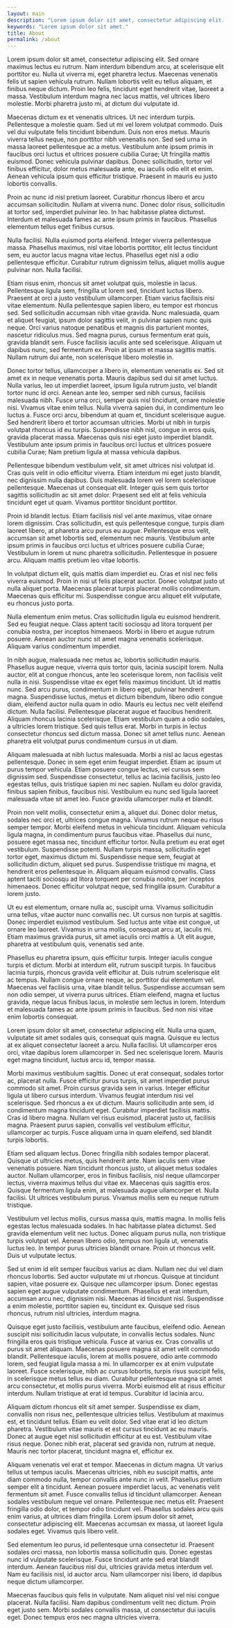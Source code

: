 ```yaml
---
layout: main
description: "Lorem ipsum dolor sit amet, consectetur adipiscing elit. Mauris a tempor diam, vel accumsan orci. Donec vitae finibus massa. Pellentesque."
keywords: "Lorem ipsum dolor sit amet."
title: About
permalink: /about
---
```


Lorem ipsum dolor sit amet, consectetur adipiscing elit. Sed ornare maximus lectus eu rutrum. Nam interdum bibendum arcu, at scelerisque elit porttitor eu. Nulla ut viverra mi, eget pharetra lectus. Maecenas venenatis felis ut sapien vehicula rutrum. Nullam lobortis velit eu tellus aliquam, et finibus neque dictum. Proin leo felis, tincidunt eget hendrerit vitae, laoreet a massa. Vestibulum interdum magna nec lacus mattis, vel ultrices libero molestie. Morbi pharetra justo mi, at dictum dui vulputate id.

Maecenas dictum ex et venenatis ultrices. Ut nec interdum turpis. Pellentesque a molestie quam. Sed ut mi vel lorem volutpat commodo. Duis vel dui vulputate felis tincidunt bibendum. Duis non eros metus. Mauris viverra tellus neque, non porttitor nibh venenatis non. Sed sed urna in massa laoreet pellentesque ac a metus. Vestibulum ante ipsum primis in faucibus orci luctus et ultrices posuere cubilia Curae; Ut fringilla mattis euismod. Donec vehicula pulvinar dapibus. Donec sollicitudin, tortor vel finibus efficitur, dolor metus malesuada ante, eu iaculis odio elit et enim. Aenean vehicula ipsum quis efficitur tristique. Praesent in mauris eu justo lobortis convallis.

Proin ac nunc id nisl pretium laoreet. Curabitur rhoncus libero et arcu accumsan sollicitudin. Nullam at viverra nunc. Donec dolor risus, sollicitudin at tortor sed, imperdiet pulvinar leo. In hac habitasse platea dictumst. Interdum et malesuada fames ac ante ipsum primis in faucibus. Phasellus elementum tellus eget finibus cursus.

Nulla facilisi. Nulla euismod porta eleifend. Integer viverra pellentesque massa. Phasellus maximus, nisl vitae lobortis porttitor, elit lectus tincidunt sem, eu auctor lacus magna vitae lectus. Phasellus eget nisl a odio pellentesque efficitur. Curabitur rutrum dignissim tellus, aliquet mollis augue pulvinar non. Nulla facilisi.

Etiam risus enim, rhoncus sit amet volutpat quis, molestie in lacus. Pellentesque ligula sem, fringilla ut lorem sed, tincidunt luctus libero. Praesent at orci a justo vestibulum ullamcorper. Etiam varius facilisis nisi vitae elementum. Nulla pellentesque sapien libero, eu tempor est rhoncus sed. Sed sollicitudin accumsan nibh vitae gravida. Nunc malesuada, quam et aliquet feugiat, ipsum dolor sagittis velit, in pulvinar sapien nunc quis neque. Orci varius natoque penatibus et magnis dis parturient montes, nascetur ridiculus mus. Sed magna purus, cursus fermentum erat quis, gravida blandit sem. Fusce facilisis iaculis ante sed scelerisque. Aliquam ut dapibus nunc, sed fermentum ex. Proin at ipsum et massa sagittis mattis. Nullam rutrum dui ante, non scelerisque libero molestie in.

Donec tortor tellus, ullamcorper a libero in, elementum venenatis ex. Sed sit amet ex in neque venenatis porta. Mauris dapibus sed dui sit amet luctus. Nulla varius, leo ut imperdiet laoreet, ipsum ligula rutrum justo, vel blandit tortor nunc id orci. Aenean ante leo, semper sed nibh cursus, facilisis malesuada nibh. Fusce urna orci, semper quis nisl tincidunt, ornare molestie nisi. Vivamus vitae enim tellus. Nulla viverra sapien dui, in condimentum leo luctus a. Fusce orci arcu, bibendum at quam et, tincidunt scelerisque augue. Sed hendrerit libero et tortor accumsan ultricies. Morbi ut nibh in turpis volutpat rhoncus id eu turpis. Suspendisse nibh nisl, congue in eros quis, gravida placerat massa. Maecenas quis nisi eget justo imperdiet blandit. Vestibulum ante ipsum primis in faucibus orci luctus et ultrices posuere cubilia Curae; Nam pretium ligula at massa vehicula dapibus.

Pellentesque bibendum vestibulum velit, sit amet ultrices nisi volutpat id. Cras quis velit in odio efficitur viverra. Etiam interdum mi eget justo blandit, nec dignissim nulla dapibus. Duis malesuada lorem vel lorem scelerisque pellentesque. Maecenas ut consequat elit. Integer quis sem quis tortor sagittis sollicitudin ac sit amet dolor. Praesent sed elit at felis vehicula tincidunt eget ut quam. Vivamus porttitor tincidunt porttitor.

Proin id blandit lectus. Etiam facilisis nisl vel ante maximus, vitae ornare lorem dignissim. Cras sollicitudin, est quis pellentesque congue, turpis diam laoreet libero, at pharetra arcu purus eu augue. Pellentesque eros velit, accumsan sit amet lobortis sed, elementum nec mauris. Vestibulum ante ipsum primis in faucibus orci luctus et ultrices posuere cubilia Curae; Vestibulum in lorem ut nunc pharetra sollicitudin. Pellentesque in posuere arcu. Aliquam mattis pretium leo vitae lobortis.

In volutpat dictum elit, quis mattis diam imperdiet eu. Cras et nisl nec felis viverra euismod. Proin in nisi ut felis placerat auctor. Donec volutpat justo ut nulla aliquet porta. Maecenas placerat turpis placerat mollis condimentum. Maecenas quis efficitur mi. Suspendisse congue arcu aliquet elit vulputate, eu rhoncus justo porta.

Nulla elementum enim metus. Cras sollicitudin ligula eu euismod hendrerit. Sed eu feugiat neque. Class aptent taciti sociosqu ad litora torquent per conubia nostra, per inceptos himenaeos. Morbi in libero et augue rutrum posuere. Aenean auctor nunc sit amet magna venenatis scelerisque. Aliquam varius condimentum imperdiet.

In nibh augue, malesuada nec metus ac, lobortis sollicitudin mauris. Phasellus augue neque, viverra quis tortor quis, lacinia suscipit lorem. Nulla auctor, elit at congue rhoncus, ante leo scelerisque lorem, non facilisis velit nulla in nisi. Suspendisse vitae ex eget felis maximus tincidunt. Ut id mattis nunc. Sed arcu purus, condimentum in libero eget, pulvinar hendrerit magna. Suspendisse luctus, metus et dictum bibendum, libero odio congue diam, eleifend auctor nulla quam in odio. Mauris eu lectus nec velit eleifend dictum. Nulla facilisi. Pellentesque placerat augue et faucibus hendrerit. Aliquam rhoncus lacinia scelerisque. Etiam vestibulum quam a odio sodales, a ultricies lorem tristique. Sed quis tellus erat. Morbi in turpis in lectus consectetur rhoncus sed dictum massa. Donec sit amet tellus nunc. Aenean pharetra elit volutpat purus condimentum cursus in ut diam.

Aliquam malesuada at nibh luctus malesuada. Morbi a nisl ac lacus egestas pellentesque. Donec in sem eget enim feugiat imperdiet. Etiam ac ipsum ut purus tempor vehicula. Etiam posuere congue lectus, vel cursus sem dignissim sed. Suspendisse consectetur, tellus ac lacinia facilisis, justo leo egestas tellus, quis tristique sapien mi nec sapien. Nullam eu dolor gravida, finibus sapien finibus, faucibus nisi. Vestibulum eu nunc sed ligula laoreet malesuada vitae sit amet leo. Fusce gravida ullamcorper nulla et blandit.

Proin non velit mollis, consectetur enim a, aliquet dui. Donec dolor metus, sodales nec orci et, ultrices congue magna. Vivamus rutrum neque eu risus semper tempor. Morbi eleifend metus in vehicula tincidunt. Aliquam vehicula ligula magna, in condimentum purus faucibus vitae. Phasellus dui nunc, posuere eget massa nec, tincidunt efficitur tortor. Nulla pretium eu erat eget vestibulum. Suspendisse potenti. Nullam turpis massa, sollicitudin eget tortor eget, maximus dictum mi. Suspendisse neque sem, feugiat at sollicitudin dictum, aliquet sed purus. Suspendisse tristique mi magna, et hendrerit eros pellentesque in. Aliquam aliquam euismod convallis. Class aptent taciti sociosqu ad litora torquent per conubia nostra, per inceptos himenaeos. Donec efficitur volutpat neque, sed fringilla ipsum. Curabitur a lorem justo.

Ut eu est elementum, ornare nulla ac, suscipit urna. Vivamus sollicitudin urna tellus, vitae auctor nunc convallis nec. Ut cursus non turpis at sagittis. Donec imperdiet euismod vestibulum. Sed luctus ante vitae est congue, ut ornare leo laoreet. Vivamus in urna mollis, consequat arcu at, iaculis mi. Etiam maximus gravida purus, sit amet iaculis orci mattis a. Ut elit augue, pharetra at vestibulum quis, venenatis sed ante.

Phasellus eu pharetra ipsum, quis efficitur turpis. Integer iaculis congue turpis et dictum. Morbi at interdum elit, rutrum suscipit turpis. In faucibus lacinia turpis, rhoncus gravida velit efficitur at. Duis rutrum scelerisque elit ac tempus. Nullam congue ornare neque, ac porttitor dui elementum vel. Maecenas vel facilisis urna, vitae blandit tellus. Suspendisse accumsan sem non odio semper, ut viverra purus ultrices. Etiam eleifend, magna et luctus gravida, neque lacus finibus lacus, in molestie sem lectus in lorem. Interdum et malesuada fames ac ante ipsum primis in faucibus. Sed non nisi vitae enim lobortis consequat.

Lorem ipsum dolor sit amet, consectetur adipiscing elit. Nulla urna quam, vulputate sit amet sodales quis, consequat quis magna. Quisque eu lectus at ex aliquet consectetur laoreet a arcu. Nulla facilisi. Ut ullamcorper eros orci, vitae dapibus lorem ullamcorper in. Sed nec scelerisque lorem. Mauris eget magna tincidunt, luctus arcu id, tempor massa.

Morbi maximus vestibulum sagittis. Donec ut erat consequat, sodales tortor ac, placerat nulla. Fusce efficitur purus turpis, sit amet imperdiet purus commodo sit amet. Proin cursus gravida sem in varius. Integer efficitur ligula ut libero cursus interdum. Vivamus feugiat interdum nisi vel scelerisque. Sed rhoncus a ex ut dictum. Mauris sollicitudin ante sem, id condimentum magna tincidunt eget. Curabitur imperdiet facilisis mattis. Cras id libero magna. Nullam vel risus euismod, placerat justo ut, facilisis magna. Praesent purus sapien, convallis vel vestibulum efficitur, ullamcorper ac turpis. Fusce aliquam urna in quam eleifend, sed blandit turpis lobortis.

Etiam sed aliquam lectus. Donec fringilla nibh sodales tempor placerat. Quisque ut ultricies metus, quis hendrerit ante. Nam iaculis sem vitae venenatis posuere. Nam tincidunt rhoncus justo, ut aliquet metus sodales auctor. Nullam ullamcorper, eros in finibus facilisis, nisl neque ullamcorper lectus, viverra maximus tellus dui vitae ex. Maecenas quis sagittis eros. Quisque fermentum ligula enim, at malesuada augue ullamcorper et. Nulla facilisi. Ut ultrices vestibulum purus. Vivamus mollis sem eu neque rutrum tristique.

Vestibulum vel lectus mollis, cursus massa quis, mattis magna. In mollis felis egestas lectus malesuada sodales. In hac habitasse platea dictumst. Sed gravida elementum velit nec luctus. Donec aliquam purus nulla, non tristique turpis volutpat vel. Aenean libero odio, tempus non ligula ut, venenatis luctus leo. In tempor purus ultricies blandit ornare. Proin ut rhoncus velit. Duis ut vulputate lectus.

Sed ut enim id elit semper faucibus varius ac diam. Nullam nec dui vel diam rhoncus lobortis. Sed auctor vulputate mi ut rhoncus. Quisque at tincidunt sapien, vitae posuere ex. Quisque nec ullamcorper ipsum. Donec egestas sapien eget augue vulputate condimentum. Phasellus et erat interdum, accumsan arcu nec, dignissim nisi. Maecenas id tincidunt nisl. Suspendisse a enim molestie, porttitor sapien eu, tincidunt ex. Quisque sed risus rhoncus, rutrum nisl ultricies, interdum magna.

Quisque eget justo facilisis, vestibulum ante faucibus, eleifend odio. Aenean suscipit nisi sollicitudin lacus vulputate, in convallis lectus sodales. Nunc fringilla eros quis tristique vehicula. Fusce at varius ex. Cras convallis ut purus sit amet aliquam. Maecenas posuere magna sit amet velit commodo blandit. Pellentesque iaculis, lorem at mollis posuere, odio ante commodo lorem, sed feugiat ligula massa a mi. In ullamcorper ex at enim vulputate laoreet. Fusce scelerisque, nibh ac cursus lobortis, turpis risus suscipit felis, in scelerisque metus tellus eu diam. Curabitur pellentesque magna sit amet arcu consectetur, et mollis purus viverra. Morbi euismod elit at risus efficitur interdum. Nullam tristique at erat id tempus. Curabitur id lacinia arcu.

Aliquam dictum rhoncus elit sit amet semper. Suspendisse ex diam, convallis non risus nec, pellentesque ultricies tellus. Vestibulum at maximus est, et tincidunt tellus. Etiam eu velit dolor. Sed vitae erat id leo dictum pharetra. Vestibulum vitae mauris et est cursus tincidunt ac eu mauris. Donec at augue eget nisl sollicitudin efficitur at eu est. Vestibulum vitae risus neque. Donec nibh erat, placerat sed gravida non, rutrum at neque. Mauris nec tortor placerat, tincidunt magna et, efficitur ex.

Aliquam venenatis vel erat et tempor. Maecenas in dictum magna. Ut varius tellus ut tempus iaculis. Maecenas ultricies, nibh eu suscipit mattis, ante diam commodo nulla, tempor convallis ante nunc in velit. Phasellus pretium semper elit a tincidunt. Aenean posuere imperdiet lacus, ac venenatis velit fermentum sit amet. Fusce convallis tellus id tincidunt ullamcorper. Aenean sodales vestibulum neque vel ornare. Pellentesque nec metus elit. Praesent fringilla odio dolor, et tempor odio tincidunt vel. Phasellus sodales arcu quis enim varius, at ultrices diam fringilla. Lorem ipsum dolor sit amet, consectetur adipiscing elit. Maecenas accumsan ex massa, ut laoreet ligula sodales eget. Vivamus quis libero velit.

Sed elementum leo purus, id pellentesque urna consectetur id. Praesent sodales orci massa, non lobortis massa sollicitudin quis. Donec egestas nunc id vulputate scelerisque. Fusce tincidunt ante sed erat blandit interdum. Aenean faucibus nisl dui, ultricies gravida metus interdum vel. Nam eu facilisis nisl, id auctor arcu. Nam ullamcorper nisi libero, id dapibus neque dictum ullamcorper.

Maecenas faucibus quis felis in vulputate. Nam aliquet nisi vel nisi congue placerat. Nulla facilisi. Nam dapibus condimentum velit nec dictum. Proin eget justo sem. Morbi sodales convallis massa, ut consectetur dui iaculis eget. Donec tempus eros nec magna ultricies viverra.

